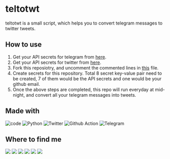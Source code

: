 # teltotwt

teltotwt is a small script, which helps you to convert telegram messages to twitter tweets.

## How to use
1. Get your API secrets for telegram from [here](https://my.telegram.org/apps).
2. Get your API secrets for twitter from [here](https://developer.twitter.com/en/portal/dashboard).
3. Fork this reposiotry, and uncomment the commented lines in [this](https://github.com/aps08/teltotwt/blob/main/.github/workfows/actions.yml) file.
4. Create secrets for this repository. Total 8 secret key-value pair need to be created, 7 of them would be the API secrets and one would be your github email.
5. Once the above steps are completed, this repo will run everyday at mid-night, and convert all your telegram messages into tweets.

## Made with
![code](https://img.shields.io/badge/Visual_Studio_Code-0078D4?style=for-the-badge&logo=visual%20studio%20code&logoColor=white)
![Python](https://img.shields.io/badge/python-3670A0?style=for-the-badge&logo=python&logoColor=ffdd54)
![Twitter](https://img.shields.io/badge/Twitter-1DA1F2?style=for-the-badge&logo=twitter&logoColor=white)
![Github Action](https://img.shields.io/badge/GitHub_Actions-2088FF?style=for-the-badge&logo=github-actions&logoColor=white)
![Telegram](https://img.shields.io/badge/Telegram-2CA5E0?style=for-the-badge&logo=telegram&logoColor=white)


## Where to find me
 
<p align="left">
 <a href="https://twitter.com/aps08__"><img src="https://img.shields.io/badge/Twitter-1DA1F2?style=for-the-badge&logo=twitter&logoColor=white"></a>
 <a href="https://medium.com/@aps08"><img src="https://img.shields.io/badge/Medium-12100E?style=for-the-badge&logo=medium&logoColor=white"></a>
 <a href="https://www.linkedin.com/in/aps08"><img src="https://img.shields.io/badge/LinkedIn-0077B5?style=for-the-badge&logo=linkedin&logoColor=white"></a>
 <a href="https://github.com/aps08"><img src="https://img.shields.io/badge/GitHub-100000?style=for-the-badge&logo=github&logoColor=white"></a>
 <a href="https://www.youtube.com/channel/UC8biJQnoqm1s2FZ8LK90baA"><img src="https://img.shields.io/badge/YouTube-FF0000?style=for-the-badge&logo=youtube&logoColor=white"></a>
 <a href="mailto:anoopprsingh@gmail.com"><img src="https://img.shields.io/badge/Gmail-D14836?style=for-the-badge&logo=gmail&logoColor=white"></a>
</p>
